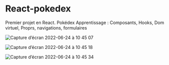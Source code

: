 # React-pokedex
Premier projet en React. Pokédex
Apprentissage : Composants, Hooks, Dom virtuel, Proprs, navigations, formulaires

![Capture d’écran 2022-06-24 à 10 45 07](https://user-images.githubusercontent.com/92720413/175499354-4bc5a1a8-1616-4ddf-bb1d-bfbb7b413989.png)


![Capture d’écran 2022-06-24 à 10 45 18](https://user-images.githubusercontent.com/92720413/175499369-6cac201b-7d66-4b9f-8374-ccb6005be432.png)




![Capture d’écran 2022-06-24 à 10 45 34](https://user-images.githubusercontent.com/92720413/175499389-5fcd46bd-7fc1-479a-8082-d621f6cf3af9.png)

